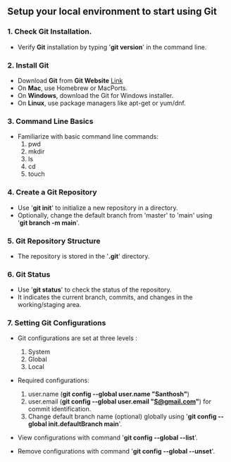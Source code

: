 ## Setup your local environment to start using Git  

 ### 1. Check Git Installation.  
 + Verify **Git** installation by typing '**git version**' in the command line.
        
### 2. Install Git  
+ Download **Git** from **Git Website** [Link](https://git-scm.com/downloads)  
+ On **Mac**, use Homebrew or MacPorts. 
+ On **Windows**, download the Git for Windows installer.
+ On **Linux**, use package managers like apt-get or yum/dnf.  

### 3. Command Line Basics  

+ Familiarize  with basic command line commands:   
   1. pwd  
   2. mkdir
   3. ls  
   4. cd  
   5. touch  
    
### 4. Create a Git Repository
 + Use '**git init**' to initialize a new repository in a directory.
 + Optionally, change the default branch from 'master' to 'main' using  
  '**git branch -m main**'.  

### 5. Git Repository Structure  
+ The repository is stored in the '**.git**' directory.
        
### 6. Git Status  
+ Use '**git status**' to check the status of the repository.  
+ It indicates the current branch, commits, and changes in the   working/staging area.  
### 7. Setting Git Configurations  
+ Git configurations are set at three levels :  
  1. System  
  2. Global  
  3. Local  
+ Required configurations:  
  1. user.name  (**git config --global user.name "Santhosh"**) 
  2. user.email (**git config --global user.email "S@gmail.com"**) for commit identification.  
  3. Change default branch name (optional) globally using '**git config --global init.defaultBranch main**'.  

+ View configurations with command '**git config --global --list**'.  
+ Remove configurations with command '**git config --global --unset**'.